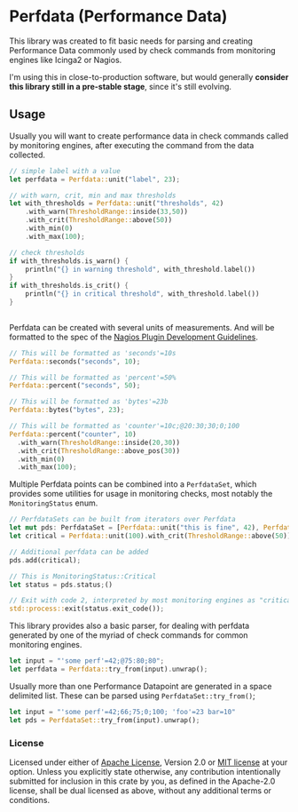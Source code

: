 # Perfdata (Performance Data)

This library was created to fit basic needs for parsing and creating
Performance Data commonly used by check commands from monitoring engines
like Icinga2 or Nagios.

I'm using this in close-to-production software, but would generally **consider
this library still in a pre-stable stage**, since it's still evolving.

## Usage
Usually you will want to create performance data in check commands called by
monitoring engines, after executing the command from the data collected.
```rust
// simple label with a value
let perfdata = Perfdata::unit("label", 23);

// with warn, crit, min and max thresholds
let with_thresholds = Perfdata::unit("thresholds", 42)
    .with_warn(ThresholdRange::inside(33,50))
    .with_crit(ThresholdRange::above(50))
    .with_min(0)
    .with_max(100);

// check thresholds
if with_thresholds.is_warn() {
    println("{} in warning threshold", with_threshold.label())
}
if with_thresholds.is_crit() {
    println("{} in critical threshold", with_threshold.label())
}
   
```

Perfdata can be created with several units of measurements. And will be
formatted to the spec of the
[Nagios Plugin Development Guidelines](https://nagios-plugins.org/doc/guidelines.html#AEN200).
```rust
// This will be formatted as 'seconds'=10s
Perfdata::seconds("seconds", 10);

// This will be formatted as 'percent'=50%
Perfdata::percent("seconds", 50);

// This will be formatted as 'bytes'=23b
Perfdata::bytes("bytes", 23);

// This will be formatted as 'counter'=10c;@20:30;30;0;100
Perfdata::percent("counter", 10)
  .with_warn(ThresholdRange::inside(20,30))
  .with_crit(ThresholdRange::above_pos(30))
  .with_min(0)
  .with_max(100);
```

Multiple Perfdata points can be combined into a `PerfdataSet`, which provides some utilities for usage in monitoring
checks, most notably the `MonitoringStatus` enum.

```rust
// PerfdataSets can be built from iterators over Perfdata
let mut pds: PerfdataSet = [Perfdata::unit("this is fine", 42), Perfdata::percent("this is also fine")].iter().collect();
let critical = Perfdata::unit(100).with_crit(ThresholdRange::above(50));

// Additional perfdata can be added
pds.add(critical);

// This is MonitoringStatus::Critical
let status = pds.status;()

// Exit with code 2, interpreted by most monitoring engines as "critical" check result
std::process::exit(status.exit_code());
```

This library provides also a basic parser, for dealing with perfdata generated by one of the
myriad of check commands for common monitoring engines.
```rust
let input = "'some perf'=42;@75:80;80";
let perfdata = Perfdata::try_from(input).unwrap();
```

Usually more than one Performance Datapoint are generated in a space delimited list.
These can be parsed using `PerfdataSet::try_from()`;
```rust
let input = "'some perf'=42;66;75;0;100; 'foo'=23 bar=10"
let pds = PerfdataSet::try_from(input).unwrap();
```

### License
Licensed under either of [Apache License](./LICENSE-APACHE), Version 2.0 or [MIT license](./LICENSE-MIT) at your option.
Unless you explicitly state otherwise, any contribution intentionally submitted for
inclusion in this crate by you, as defined in the Apache-2.0 license, shall be dual
licensed as above, without any additional terms or conditions. 